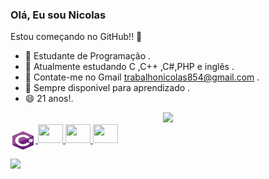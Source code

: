 ### Olá, Eu sou Nicolas ###
Estou começando no GitHub!! 👋



- 🔭 Estudante de Programação .
- 🌱 Atualmente estudando C ,C++ ,C#,PHP e inglês .
- 👯 Contate-me no Gmail trabalhonicolas854@gmail.com .
- 💬 Sempre disponivel para aprendizado .
- 😄 21 anos!.

<div align="center">
  <a href="https://github.com/NicolasDeCastro">
  <img height="180em" src="https://github-readme-stats.vercel.app/api?username=NicolasDeCastro&show_icons=true&theme=dracula&include_all_commits=true&count_private=true"/>
</div>
 <img align="center" height="30" width="40" src="https://raw.githubusercontent.com/devicons/devicon/master/icons/csharp/csharp-original.svg">
 <img aling="center" height="30" width="40" src="https://cdn.jsdelivr.net/gh/devicons/devicon/icons/c/c-original.svg" />
 <img aling="center" height="30" width="40" src="https://cdn.jsdelivr.net/gh/devicons/devicon/icons/cplusplus/cplusplus-original.svg" />  
 <img aling="center" height="30" width="40" src="https://cdn.jsdelivr.net/gh/devicons/devicon/icons/php/php-original.svg" />
                
   
  <a href="https://www.linkedin.com/in/nicolas-machado-46578a237/" target="_blank"><img src="https://img.shields.io/badge/-LinkedIn-%230077B5?style=for-the-badge&logo=linkedin&logoColor=white" target="_blank"></a> 
  

